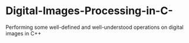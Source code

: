 # Digital-Images-Processing-in-C-
 Performing some well-defined and well-understood operations on digital images in C++
